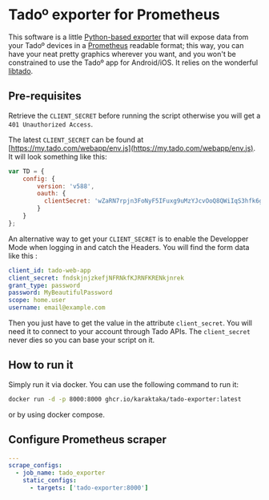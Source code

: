 # Tadoº exporter for Prometheus

This software is a little [Python-based exporter](https://github.com/prometheus/client_python) that will expose data from your Tadoº devices in a [Prometheus](https://prometheus.io) readable format; this way, you can have your neat pretty graphics wherever you want, and you won't be constrained to use the Tadoº app for Android/iOS. It relies on the wonderful [libtado](https://github.com/ekeih/libtado).

## Pre-requisites

Retrieve the `CLIENT_SECRET` before running the script otherwise you will get a `401 Unauthorized Access`.

The latest `CLIENT_SECRET` can be found at [https://my.tado.com/webapp/env.js](https://my.tado.com/webapp/env.js).  It will look something like this:

```js
var TD = {
    config: {
        version: 'v588',
        oauth: {
          clientSecret: 'wZaRN7rpjn3FoNyF5IFuxg9uMzYJcvOoQ8QWiIqS3hfk6gLhVlG57j5YNoZL2Rtc'
        }
    }
};
```

An alternative way to get your `CLIENT_SECRET` is to enable the Developper Mode when logging in and catch the Headers. You will find the form data like this :

```yaml
client_id: tado-web-app
client_secret: fndskjnjzkefjNFRNkfKJRNFKRENkjnrek
grant_type: password
password: MyBeautifulPassword
scope: home.user
username: email@example.com
```

Then you just have to get the value in the attribute `client_secret`. You will need it to connect to your account through Tado APIs. The `client_secret` never dies so you can base your script on it.

## How to run it

Simply run it via docker. You can use the following command to run it:

```bash
docker run -d -p 8000:8000 ghcr.io/karaktaka/tado-exporter:latest
```

or by using docker compose.

## Configure Prometheus scraper

```yaml
---
scrape_configs:
  - job_name: tado_exporter
    static_configs:
      - targets: ['tado-exporter:8000']
```
